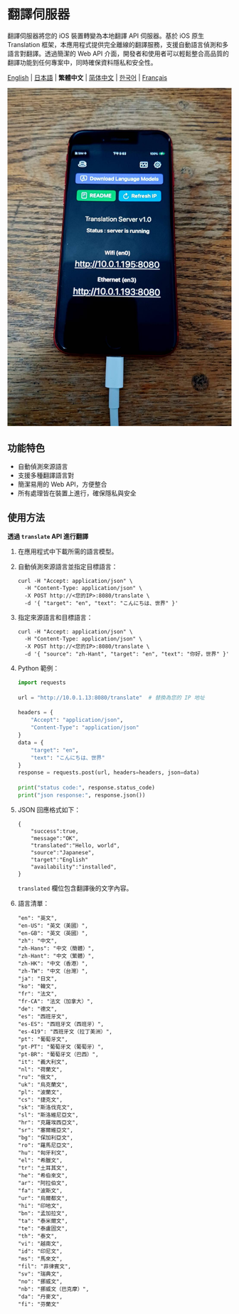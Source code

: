 # 翻譯伺服器

翻譯伺服器將您的 iOS 裝置轉變為本地翻譯 API 伺服器。基於 iOS 原生 Translation 框架，本應用程式提供完全離線的翻譯服務，支援自動語言偵測和多語言對翻譯。透過簡潔的 Web API 介面，開發者和使用者可以輕鬆整合高品質的翻譯功能到任何專案中，同時確保資料隱私和安全性。

[English](README.md) | [日本語](README.ja.md) | **繁體中文** | [简体中文](README.zh-CN.md) | [한국어](README.ko.md) | [Français](README.fr.md)

![image](image.jpg)

## 功能特色

- 自動偵測來源語言
- 支援多種翻譯語言對
- 簡潔易用的 Web API，方便整合
- 所有處理皆在裝置上進行，確保隱私與安全

## 使用方法

**透過 `translate` API 進行翻譯**

1. 在應用程式中下載所需的語言模型。
2. 自動偵測來源語言並指定目標語言：
    ```
    curl -H "Accept: application/json" \
      -H "Content-Type: application/json" \
      -X POST http://<您的IP>:8080/translate \
      -d '{ "target": "en", "text": "こんにちは、世界" }'
    ```

3. 指定來源語言和目標語言：
    ```
    curl -H "Accept: application/json" \
      -H "Content-Type: application/json" \
      -X POST http://<您的IP>:8080/translate \
      -d '{ "source": "zh-Hant", "target": "en", "text": "你好，世界" }'
    ```

4. Python 範例：
    ```python
    import requests

    url = "http://10.0.1.13:8080/translate"  # 替換為您的 IP 地址

    headers = {
        "Accept": "application/json",
        "Content-Type": "application/json"
    }
    data = {
        "target": "en",
        "text": "こんにちは、世界"
    }
    response = requests.post(url, headers=headers, json=data)

    print("status code:", response.status_code)
    print("json response:", response.json())
    ```

5. JSON 回應格式如下：
    ```
    {
        "success":true,
        "message":"OK",
        "translated":"Hello, world",
        "source":"Japanese",
        "target":"English"
        "availability":"installed",
    }
    ```
    `translated` 欄位包含翻譯後的文字內容。

6. 語言清單：
    ```
    "en": "英文",
    "en-US": "英文（美國）",
    "en-GB": "英文（英國）",
    "zh": "中文",
    "zh-Hans": "中文（簡體）",
    "zh-Hant": "中文（繁體）",
    "zh-HK": "中文（香港）",
    "zh-TW": "中文（台灣）",
    "ja": "日文",
    "ko": "韓文",
    "fr": "法文",
    "fr-CA": "法文（加拿大）",
    "de": "德文",
    "es": "西班牙文",
    "es-ES": "西班牙文（西班牙）",
    "es-419": "西班牙文（拉丁美洲）",
    "pt": "葡萄牙文",
    "pt-PT": "葡萄牙文（葡萄牙）",
    "pt-BR": "葡萄牙文（巴西）",
    "it": "義大利文",
    "nl": "荷蘭文",
    "ru": "俄文",
    "uk": "烏克蘭文",
    "pl": "波蘭文",
    "cs": "捷克文",
    "sk": "斯洛伐克文",
    "sl": "斯洛維尼亞文",
    "hr": "克羅埃西亞文",
    "sr": "塞爾維亞文",
    "bg": "保加利亞文",
    "ro": "羅馬尼亞文",
    "hu": "匈牙利文",
    "el": "希臘文",
    "tr": "土耳其文",
    "he": "希伯來文",
    "ar": "阿拉伯文",
    "fa": "波斯文",
    "ur": "烏爾都文",
    "hi": "印地文",
    "bn": "孟加拉文",
    "ta": "泰米爾文",
    "te": "泰盧固文",
    "th": "泰文",
    "vi": "越南文",
    "id": "印尼文",
    "ms": "馬來文",
    "fil": "菲律賓文",
    "sv": "瑞典文",
    "no": "挪威文",
    "nb": "挪威文（巴克摩）",
    "da": "丹麥文",
    "fi": "芬蘭文"
    ```
